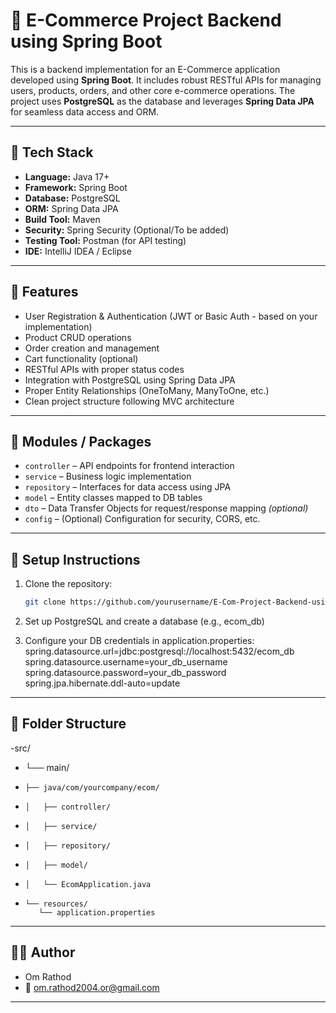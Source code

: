 # 🛒 E-Commerce Project Backend using Spring Boot

This is a backend implementation for an E-Commerce application developed using **Spring Boot**. It includes robust RESTful APIs for managing users, products, orders, and other core e-commerce operations. The project uses **PostgreSQL** as the database and leverages **Spring Data JPA** for seamless data access and ORM.

---

## 🚀 Tech Stack

- **Language:** Java 17+
- **Framework:** Spring Boot
- **Database:** PostgreSQL
- **ORM:** Spring Data JPA
- **Build Tool:** Maven
- **Security:** Spring Security (Optional/To be added)
- **Testing Tool:** Postman (for API testing)
- **IDE:** IntelliJ IDEA / Eclipse

---

## 📌 Features

- User Registration & Authentication (JWT or Basic Auth - based on your implementation)
- Product CRUD operations
- Order creation and management
- Cart functionality (optional)
- RESTful APIs with proper status codes
- Integration with PostgreSQL using Spring Data JPA
- Proper Entity Relationships (OneToMany, ManyToOne, etc.)
- Clean project structure following MVC architecture

---

## 🧱 Modules / Packages

- `controller` – API endpoints for frontend interaction  
- `service` – Business logic implementation  
- `repository` – Interfaces for data access using JPA  
- `model` – Entity classes mapped to DB tables  
- `dto` – Data Transfer Objects for request/response mapping *(optional)*  
- `config` – (Optional) Configuration for security, CORS, etc.

---

## 🔧 Setup Instructions

1. Clone the repository:
   ```bash
   git clone https://github.com/yourusername/E-Com-Project-Backend-using-SpringBoot.git
2. Set up PostgreSQL and create a database (e.g., ecom_db)

3. Configure your DB credentials in application.properties:
    spring.datasource.url=jdbc:postgresql://localhost:5432/ecom_db
    spring.datasource.username=your_db_username
    spring.datasource.password=your_db_password
    spring.jpa.hibernate.ddl-auto=update
---

## 📂 Folder Structure
-src/
- └── main/
-     ├── java/com/yourcompany/ecom/
-     │   ├── controller/
-     │   ├── service/
-     │   ├── repository/
-     │   ├── model/
-     │   └── EcomApplication.java
-     └── resources/
         └── application.properties
---

## 🧑‍💻 Author
- Om Rathod
- 📧 om.rathod2004.or@gmail.com
---
